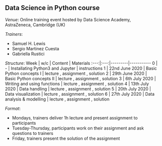 
## Data Science in Python course

*Venue*: Online training event hosted by Data Science Academy, AstraZeneca, Cambridge (UK)

*Trainers*: 
- Samuel H. Lewis
- Sergio Martinez Cuesta
- Gabriella Rustici

*Structure*:
Week | w/c | Content | Materials 
:---:|:---:|---------|-----------
0 | - | Installating Python3 and Jupyter | instructions
1 | 22nd June 2020 | Basic Python concepts I | lecture , assignment , solution
2 | 29th June 2020 | Basic Python concepts II | lecture , assignment , solution
3 | 6th July 2020 | Writing and using functions | lecture , assignment , solution
4 | 13th July 2020 | Data handling | lecture , assignment , solution
5 | 20th July 2020 | Data visualization | lecture , assignment , solution
6 | 27th July 2020 | Data analysis & modelling | lecture , assignment , solution

*Format*: 
- Mondays, trainers deliver 1h lecture and present assignment to participants
- Tuesday-Thursday, participants work on their assignment and ask questions to trainers
- Friday, trainers present the solution of the assignment
